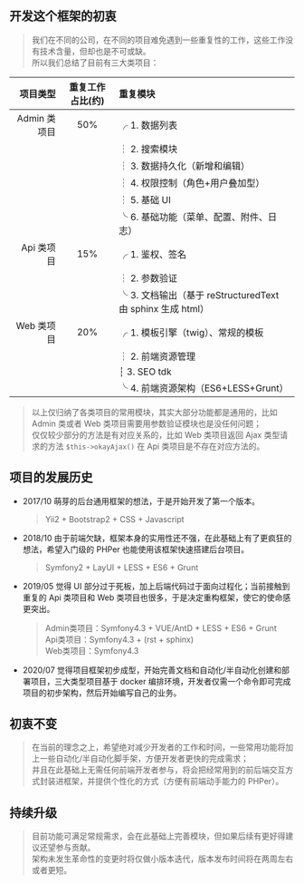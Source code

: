 
## 开发这个框架的初衷  

> 我们在不同的公司，在不同的项目难免遇到一些重复性的工作，这些工作没有技术含量，但却也是不可或缺。  
> 所以我们总结了目前有三大类项目：  

| 项目类型 | 重复工作占比(约) | 重复模块 |  
| -------: | :-------: | :------- |  
| Admin 类项目 | 50% | ╭ 1. 数据列表 |  
| | | ┆ 2. 搜索模块 |  
| | | ┆ 3. 数据持久化（新增和编辑） |  
| | | ┆ 4. 权限控制（角色+用户叠加型） |  
| | | ┆ 5. 基础 UI |  
| | | ╰ 6. 基础功能（菜单、配置、附件、日志） |  
| Api 类项目 | 15% | ╭ 1. 鉴权、签名 |  
| | | ┆ 2. 参数验证 |  
| | | ╰ 3. 文档输出（基于 reStructuredText 由 sphinx 生成 html） |  
| Web 类项目 | 20% | ╭ 1. 模板引擎（twig）、常规的模板 |  
| | | ┆ 2. 前端资源管理 |  
| | | ┆ 3. SEO tdk |  
| | | ╰ 4. 前端资源架构（ES6+LESS+Grunt） |  

> 以上仅归纳了各类项目的常用模块，其实大部分功能都是通用的，比如 Admin 类或者 Web 类项目需要用参数验证模块也是没任何问题；  
> 仅仅较少部分的方法是有对应关系的，比如 Web 类项目返回 Ajax 类型请求的方法 `$this->okayAjax()` 在 Api 类项目是不存在对应方法的。  

## 项目的发展历史  

- 2017/10 萌芽的后台通用框架的想法，于是开始开发了第一个版本。  

	> Yii2 + Bootstrap2 + CSS + Javascript  
	
- 2018/10 由于前端欠缺，框架本身的实用性还不强，在此基础上有了更疯狂的想法，希望入门级的 PHPer 也能使用该框架快速搭建后台项目。  

	> Symfony2 + LayUI + LESS + ES6 + Grunt  
	
- 2019/05 觉得 UI 部分过于死板，加上后端代码过于面向过程化；当前接触到重复的 Api 类项目和 Web 类项目也很多，于是决定重构框架，使它的使命感更突出。  

	> Admin类项目：Symfony4.3 + VUE/AntD + LESS + ES6 + Grunt  
	Api类项目：Symfony4.3 + (rst + sphinx)  
	Web类项目：Symfony4.3  
	
- 2020/07 觉得项目框架初步成型，开始完善文档和自动化/半自动化创建和部署项目，三大类型项目基于 docker 编排环境，开发者仅需一个命令即可完成项目的初步架构，然后开始编写自己的业务。  

## 初衷不变

> 在当前的理念之上，希望绝对减少开发者的工作和时间，一些常用功能将加上一些自动化/半自动化脚手架，方便开发者更快的完成需求；  
> 并且在此基础上无需任何前端开发者参与，将会把经常用到的前后端交互方式封装进框架，并提供个性化的方式（方便有前端动手能力的 PHPer）。  
	
## 持续升级

> 目前功能可满足常规需求，会在此基础上完善模块，但如果后续有更好得建议还望参与贡献。  
> 架构未发生革命性的变更时将仅做小版本迭代，版本发布时间将在两周左右或者更短。   
